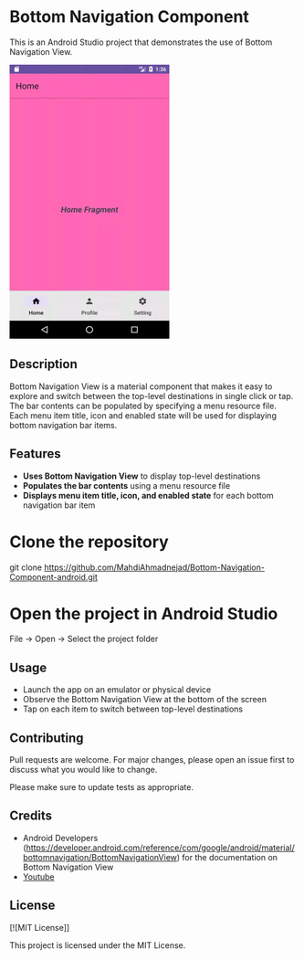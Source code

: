 # Bottom Navigation Component

This is an Android Studio project that demonstrates the use of Bottom Navigation View.

![bottom_nav_com](/preview/bottom_nav_com.gif)

## Description

Bottom Navigation View is a material component that makes it easy to explore and switch between the top-level destinations in single click or tap. The bar contents can be populated by specifying a menu resource file. Each menu item title, icon and enabled state will be used for displaying bottom navigation bar items.

## Features

- **Uses Bottom Navigation View** to display top-level destinations
- **Populates the bar contents** using a menu resource file
- **Displays menu item title, icon, and enabled state** for each bottom navigation bar item

# Clone the repository
git clone https://github.com/MahdiAhmadnejad/Bottom-Navigation-Component-android.git

# Open the project in Android Studio
File -> Open -> Select the project folder

## Usage

- Launch the app on an emulator or physical device
- Observe the Bottom Navigation View at the bottom of the screen
- Tap on each item to switch between top-level destinations

## Contributing

Pull requests are welcome. For major changes, please open an issue first to discuss what you would like to change.

Please make sure to update tests as appropriate.

## Credits

- Android Developers (https://developer.android.com/reference/com/google/android/material/bottomnavigation/BottomNavigationView) for the documentation on Bottom Navigation View
- [Youtube](https://youtu.be/Chso6xrJ6aU?si=Of3Bpc8SHOoUkOOk)

## License

[![MIT License]]

This project is licensed under the MIT License.
